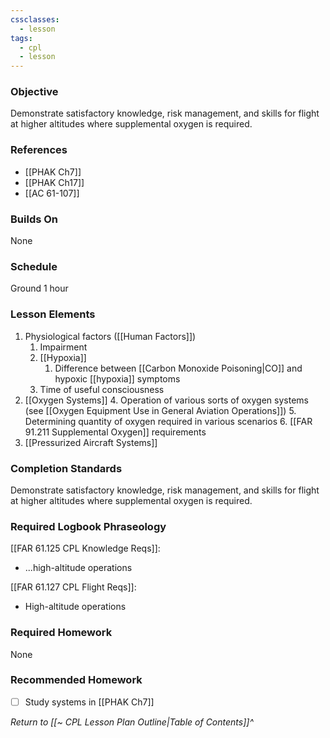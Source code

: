 ```yaml
---
cssclasses:
  - lesson
tags:
  - cpl
  - lesson
---
```

### Objective
Demonstrate satisfactory knowledge, risk management, and skills for flight at higher altitudes where supplemental oxygen is required.

### References
- [[PHAK Ch7]]
- [[PHAK Ch17]]
- [[AC 61-107]]

### Builds On
None

### Schedule
Ground 1 hour

### Lesson Elements
1. Physiological factors ([[Human Factors]])
	1. Impairment
	2. [[Hypoxia]]
		1. Difference between [[Carbon Monoxide Poisoning|CO]] and hypoxic [[hypoxia]] symptoms
	3. Time of useful consciousness
2. [[Oxygen Systems]]
	4. Operation of various sorts of oxygen systems (see [[Oxygen Equipment Use in General Aviation Operations]])
	5. Determining quantity of oxygen required in various scenarios
	6. [[FAR 91.211 Supplemental Oxygen]] requirements
3. [[Pressurized Aircraft Systems]]

### Completion Standards
Demonstrate satisfactory knowledge, risk management, and skills for flight at higher altitudes where supplemental oxygen is required.

### Required Logbook Phraseology
[[FAR 61.125 CPL Knowledge Reqs]]:
 - ...high-altitude operations

[[FAR 61.127 CPL Flight Reqs]]:
- High-altitude operations

### Required Homework
None

### Recommended Homework
- [ ] Study systems in [[PHAK Ch7]]

*Return to [[~ CPL Lesson Plan Outline|Table of Contents]]^*
